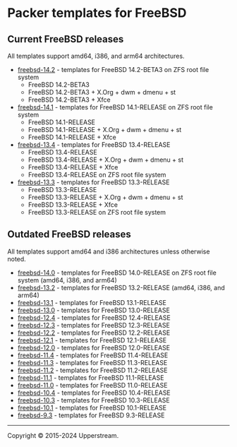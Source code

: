 # Packer templates for FreeBSD

## Current FreeBSD releases

All templates support amd64, i386, and arm64 architectures.

* [freebsd-14.2](freebsd-14.2/README.md) - templates for FreeBSD 14.2-BETA3
  on ZFS root file system
  * FreeBSD 14.2-BETA3
  * FreeBSD 14.2-BETA3 + X.Org + dwm + dmenu + st
  * FreeBSD 14.2-BETA3 + Xfce
* [freebsd-14.1](freebsd-14.1/README.md) - templates for FreeBSD 14.1-RELEASE
  on ZFS root file system
  * FreeBSD 14.1-RELEASE
  * FreeBSD 14.1-RELEASE + X.Org + dwm + dmenu + st
  * FreeBSD 14.1-RELEASE + Xfce
* [freebsd-13.4](freebsd-13.4/README.md) - templates for FreeBSD 13.4-RELEASE
  * FreeBSD 13.4-RELEASE
  * FreeBSD 13.4-RELEASE + X.Org + dwm + dmenu + st
  * FreeBSD 13.4-RELEASE + Xfce
  * FreeBSD 13.4-RELEASE on ZFS root file system
* [freebsd-13.3](freebsd-13.3/README.md) - templates for FreeBSD 13.3-RELEASE
  * FreeBSD 13.3-RELEASE
  * FreeBSD 13.3-RELEASE + X.Org + dwm + dmenu + st
  * FreeBSD 13.3-RELEASE + Xfce
  * FreeBSD 13.3-RELEASE on ZFS root file system

## Outdated FreeBSD releases

All templates support amd64 and i386 architectures unless otherwise noted.

* [freebsd-14.0](freebsd-14.0/README.md) - templates for FreeBSD 14.0-RELEASE
  on ZFS root file system (amd64, i386, and arm64)
* [freebsd-13.2](freebsd-13.2/README.md) - templates for FreeBSD 13.2-RELEASE
  (amd64, i386, and arm64)
* [freebsd-13.1](freebsd-13.1/README.md) - templates for FreeBSD 13.1-RELEASE
* [freebsd-13.0](freebsd-13.0/README.md) - templates for FreeBSD 13.0-RELEASE
* [freebsd-12.4](freebsd-12.4/README.md) - templates for FreeBSD 12.4-RELEASE
* [freebsd-12.3](freebsd-12.3/README.md) - templates for FreeBSD 12.3-RELEASE
* [freebsd-12.2](freebsd-12.2/README.md) - templates for FreeBSD 12.2-RELEASE
* [freebsd-12.1](freebsd-12.1/README.md) - templates for FreeBSD 12.1-RELEASE
* [freebsd-12.0](freebsd-12.0/README.md) - templates for FreeBSD 12.0-RELEASE
* [freebsd-11.4](freebsd-11.4/README.md) - templates for FreeBSD 11.4-RELEASE
* [freebsd-11.3](freebsd-11.3/README.md) - templates for FreeBSD 11.3-RELEASE
* [freebsd-11.2](freebsd-11.2/README.md) - templates for FreeBSD 11.2-RELEASE
* [freebsd-11.1](freebsd-11.1/README.md) - templates for FreeBSD 11.1-RELEASE
* [freebsd-11.0](freebsd-11.0/README.md) - templates for FreeBSD 11.0-RELEASE
* [freebsd-10.4](freebsd-10.4/README.md) - templates for FreeBSD 10.4-RELEASE
* [freebsd-10.3](freebsd-10.3/README.md) - templates for FreeBSD 10.3-RELEASE
* [freebsd-10.1](freebsd-10.1/README.md) - templates for FreeBSD 10.1-RELEASE
* [freebsd-9.3](freebsd-9.3/README.md) - templates for FreeBSD 9.3-RELEASE

- - -

Copyright &copy; 2015-2024 Upperstream.
